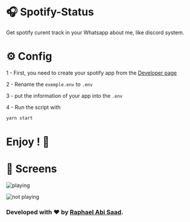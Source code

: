# 🎧 Spotify-Status
Get spotify curent track in your Whatsapp about me, like discord system.


# ⚙ Config
1 - First, you need to create your spotify app from the [Developer page](https://developer.spotify.com/dashboard) 

2 - Rename the `exemple.env` to `.env`

3 - put the information of your app into the `.env`

4 - Run the script with 
```bash
yarn start
```

# Enjoy ! 🎉

# 📸 Screens

![playing](https://cdn.discordapp.com/attachments/1088567136202522646/1227967915949817958/Screenshot_20240411-154807.png?ex=662a553d&is=6617e03d&hm=7c9cdea9a20e3971bae429ea9936ca7b5b08f73694b643f142a7e2cad8cda38e&)



![not playing](https://media.discordapp.net/attachments/1088567136202522646/1227968295161040906/image0.png?ex=662a5598&is=6617e098&hm=510cc29ea4d203c4b700f3a501a62d601d11732ed9a56133171b39226b3c170a&=&format=webp&quality=lossless)








### Developed with :heart: by [Raphael Abi Saad](https://github.com/raphael-as/).
